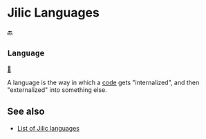 # Jilic Languages

[:back:](readme.md)

## `Language`

[:scroll:](../lang/Language.java)

A language is the way in which a [code](codes.md) gets "internalized", and then "externalized" into something else.

## See also

- [List of Jilic languages](list-of-jilic-languages.md)
